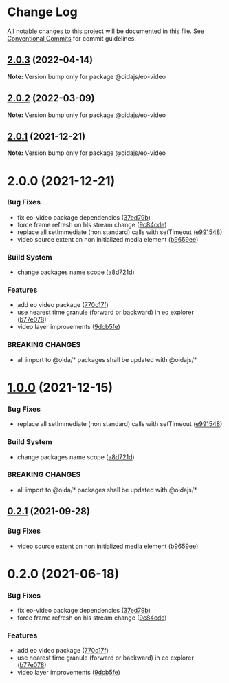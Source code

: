 # Change Log

All notable changes to this project will be documented in this file.
See [Conventional Commits](https://conventionalcommits.org) for commit guidelines.

## [2.0.3](https://github.com/cgi-italy/oida/compare/@oidajs/eo-video@2.0.2...@oidajs/eo-video@2.0.3) (2022-04-14)

**Note:** Version bump only for package @oidajs/eo-video





## [2.0.2](https://github.com/cgi-italy/oida/compare/@oidajs/eo-video@2.0.1...@oidajs/eo-video@2.0.2) (2022-03-09)

**Note:** Version bump only for package @oidajs/eo-video





## [2.0.1](https://github.com/cgi-italy/oida/compare/@oidajs/eo-video@2.0.0...@oidajs/eo-video@2.0.1) (2021-12-21)

**Note:** Version bump only for package @oidajs/eo-video






# 2.0.0 (2021-12-21)


### Bug Fixes

* fix eo-video package dependencies ([37ed79b](https://github.com/cgi-italy/oida/commit/37ed79babb02ce67b5473711876568d81faa17b0))
* force frame refresh on hls stream change ([9c84cde](https://github.com/cgi-italy/oida/commit/9c84cdece3d9a852e8359616f3f6354c94bd49dd))
* replace all setImmediate (non standard) calls with setTimeout ([e991548](https://github.com/cgi-italy/oida/commit/e9915486859236b2bfa37760ef4508d0f467dc77))
* video source extent on non initialized media element ([b9659ee](https://github.com/cgi-italy/oida/commit/b9659eee72bbd9f48b48f9a81d2bb8151a73607a))


### Build System

* change packages name scope ([a8d721d](https://github.com/cgi-italy/oida/commit/a8d721db395a8a9f9c52808c5318c392096cc2a3))


### Features

* add eo video package ([770c17f](https://github.com/cgi-italy/oida/commit/770c17f69c7958bcef7fd666cd3796950cb8834b))
* use nearest time granule (forward or backward) in eo explorer ([b77e078](https://github.com/cgi-italy/oida/commit/b77e07877c717c8a03f27b9154ae4741d134f7f0))
* video layer improvements ([9dcb5fe](https://github.com/cgi-italy/oida/commit/9dcb5fe4b54d1a454a7f26269657d151d4ddcb43))


### BREAKING CHANGES

* all import to @oida/\* packages shall be updated with @oidajs/\*





# [1.0.0](https://github.com/cgi-italy/oida/compare/@oida/eo-video@0.2.1...@oidajs/eo-video@1.0.0) (2021-12-15)


### Bug Fixes

* replace all setImmediate (non standard) calls with setTimeout ([e991548](https://github.com/cgi-italy/oida/commit/e9915486859236b2bfa37760ef4508d0f467dc77))


### Build System

* change packages name scope ([a8d721d](https://github.com/cgi-italy/oida/commit/a8d721db395a8a9f9c52808c5318c392096cc2a3))


### BREAKING CHANGES

* all import to @oida/\* packages shall be updated with @oidajs/\*





## [0.2.1](https://github.com/cgi-italy/oida/compare/@oida/eo-video@0.2.0...@oida/eo-video@0.2.1) (2021-09-28)


### Bug Fixes

* video source extent on non initialized media element ([b9659ee](https://github.com/cgi-italy/oida/commit/b9659eee72bbd9f48b48f9a81d2bb8151a73607a))





# 0.2.0 (2021-06-18)


### Bug Fixes

* fix eo-video package dependencies ([37ed79b](https://github.com/cgi-italy/oida/commit/37ed79babb02ce67b5473711876568d81faa17b0))
* force frame refresh on hls stream change ([9c84cde](https://github.com/cgi-italy/oida/commit/9c84cdece3d9a852e8359616f3f6354c94bd49dd))


### Features

* add eo video package ([770c17f](https://github.com/cgi-italy/oida/commit/770c17f69c7958bcef7fd666cd3796950cb8834b))
* use nearest time granule (forward or backward) in eo explorer ([b77e078](https://github.com/cgi-italy/oida/commit/b77e07877c717c8a03f27b9154ae4741d134f7f0))
* video layer improvements ([9dcb5fe](https://github.com/cgi-italy/oida/commit/9dcb5fe4b54d1a454a7f26269657d151d4ddcb43))
